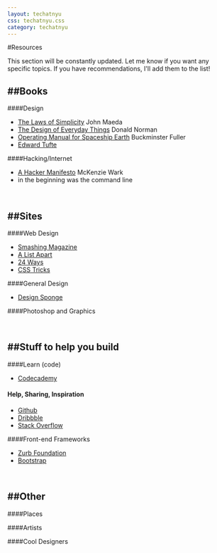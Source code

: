 ```yaml
---
layout: techatnyu
css: techatnyu.css
category: techatnyu
---
```

#Resources

This section will be constantly updated. Let me know if you want any specific topics. If you have recommendations, I'll add them to the list!

##Books
-----
####Design
*	[The Laws of Simplicity][1] John Maeda
*	[The Design of Everyday Things][2] Donald Norman
*	[Operating Manual for Spaceship Earth][3] Buckminster Fuller
*	[Edward Tufte][4]

[1]: http://lawsofsimplicity.com/
[2]: http://www.amazon.com/Design-Everyday-Things-Donald-Norman/dp/0465067107
[3]: http://www.amazon.com/Operating-Manual-Spaceship-Buckminster-Fuller/dp/3037781262
[4]: http://www.edwardtufte.com/tufte/


####Hacking/Internet
*	[A Hacker Manifesto][4] McKenzie Wark
*	in the beginning was the command line


[4]: http://www.amazon.com/A-Hacker-Manifesto-McKenzie-Wark/dp/0674015436
 
<br>
 
##Sites
-----
####Web Design
*	[Smashing Magazine][1]
*	[A List Apart][2]
*	[24 Ways][3]
*	[CSS Tricks][4]

[1]: http://www.smashingmagazine.com/
[2]: http://alistapart.com/
[3]: http://24ways.org/
[4]: http://css-tricks.com/

####General Design
*	[Design Sponge][1]

[1]: http://www.designsponge.com/

####Photoshop and Graphics

<br>

##Stuff to help you build
-----
####Learn (code)
*	[Codecademy][1]

[1]: http://codecademy,com

#### Help, Sharing, Inspiration
*	[Github][1]
*	[Dribbble][2]
*	[Stack Overflow][3]

[1]: https://github.com/
[2]: http://dribbble.com/
[3]: http://stackoverflow.com/

####Front-end Frameworks
*	[Zurb Foundation][1]
*	[Bootstrap][2]

[1]: http://foundation.zurb.com/
[2]: http://getbootstrap.com/

<br>
 
##Other
------
####Places

####Artists

####Cool Designers
